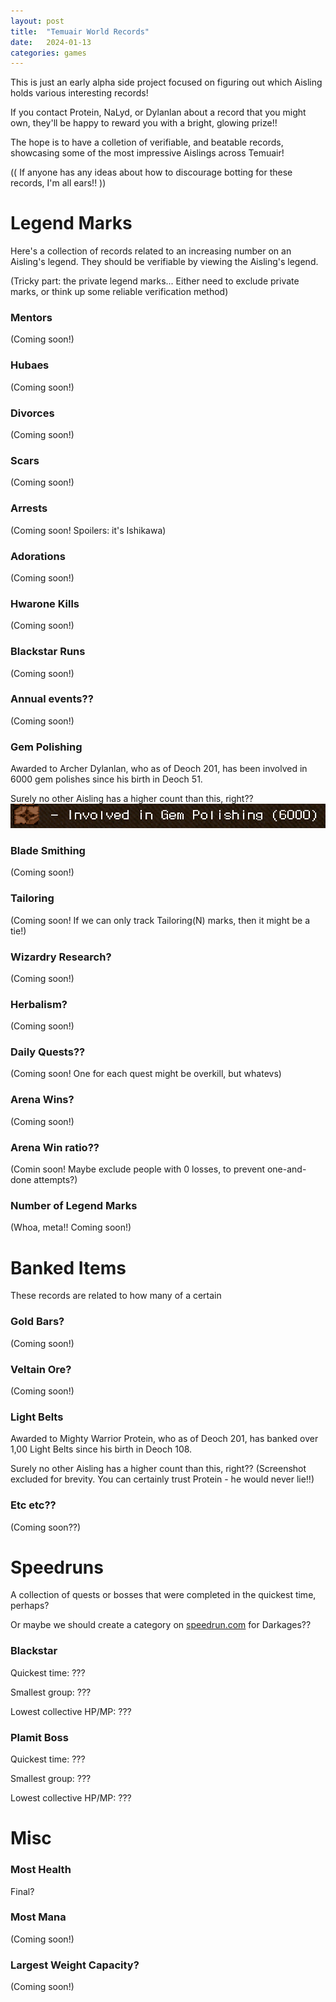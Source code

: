 ```yaml
---
layout: post
title:  "Temuair World Records"
date:   2024-01-13
categories: games
---
```


This is just an early alpha side project focused on figuring out which Aisling holds various interesting records!

If you contact Protein, NaLyd, or Dylanlan about a record that you might own, they'll be happy to reward you with a bright, glowing prize!!

The hope is to have a colletion of verifiable, and beatable records, showcasing some of the most impressive Aislings across Temuair!

(( If anyone has any ideas about how to discourage botting for these records, I'm all ears!! ))

# Legend Marks
Here's a collection of records related to an increasing number on an Aisling's legend. They should be verifiable by viewing the Aisling's legend.

(Tricky part: the private legend marks... Either need to exclude private marks, or think up some reliable verification method)

### Mentors
(Coming soon!)

### Hubaes
(Coming soon!)

### Divorces
(Coming soon!)

### Scars
(Coming soon!)

### Arrests
(Coming soon! Spoilers: it's Ishikawa)

### Adorations
(Coming soon!)

### Hwarone Kills
(Coming soon!)

### Blackstar Runs
(Coming soon!)

### Annual events??
(Coming soon!)

### Gem Polishing
Awarded to Archer Dylanlan, who as of Deoch 201, has been involved in 6000 gem polishes since his birth in Deoch 51.

Surely no other Aisling has a higher count than this, right??
![Dylanlan 6k Gems](/public/images/records/gem-polishing/dylanlan-6000-gem-polish-jan-15-2024.png)

### Blade Smithing
(Coming soon!)

### Tailoring
(Coming soon! If we can only track Tailoring(N) marks, then it might be a tie!)

### Wizardry Research?
(Coming soon!)

### Herbalism?
(Coming soon!)

### Daily Quests??
(Coming soon! One for each quest might be overkill, but whatevs)

### Arena Wins?
(Coming soon!)

### Arena Win ratio??
(Comin soon! Maybe exclude people with 0 losses, to prevent one-and-done attempts?)

### Number of Legend Marks
(Whoa, meta!! Coming soon!)

# Banked Items
These records are related to how many of a certain

### Gold Bars?
(Coming soon!)

### Veltain Ore?
(Coming soon!)

### Light Belts
Awarded to Mighty Warrior Protein, who as of Deoch 201, has banked over 1,00 Light Belts since his birth in Deoch 108.

Surely no other Aisling has a higher count than this, right??
(Screenshot excluded for brevity. You can certainly trust Protein - he would never lie!!)

### Etc etc??
(Coming soon??)


# Speedruns
A collection of quests or bosses that were completed in the quickest time, perhaps?

Or maybe we should create a category on [speedrun.com](https://www.speedrun.com/) for Darkages??

### Blackstar
Quickest time: ???

Smallest group: ???

Lowest collective HP/MP: ???

### Plamit Boss
Quickest time: ???

Smallest group: ???

Lowest collective HP/MP: ???

# Misc

### Most Health
Final?

### Most Mana
(Coming soon!)

### Largest Weight Capacity?
(Coming soon!)


